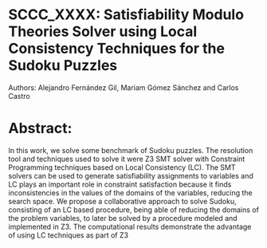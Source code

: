 # SCCC_XXXX: Satisfiability Modulo Theories Solver using Local Consistency Techniques for the Sudoku Puzzles
Authors: Alejandro Fernández Gil, Mariam Gómez Sánchez and Carlos Castro

# Abstract:
In this work, we solve some benchmark of Sudoku
puzzles. The resolution tool and techniques used to solve it were
Z3 SMT solver with Constraint Programming techniques based
on Local Consistency (LC). The SMT solvers can be used to
generate satisfiability assignments to variables and LC plays
an important role in constraint satisfaction because it finds
inconsistencies in the values of the domains of the variables,
reducing the search space. We propose a collaborative approach
to solve Sudoku, consisting of an LC based procedure, being
able of reducing the domains of the problem variables, to later
be solved by a procedure modeled and implemented in Z3. The
computational results demonstrate the advantage of using LC
techniques as part of Z3
